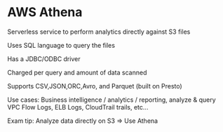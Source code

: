 # AWS Athena

Serverless service to perform analytics directly against S3 files

Uses SQL language to query the files

Has a JDBC/ODBC driver

Charged per query and amount of data scanned 

Supports CSV,JSON,ORC,Avro, and Parquet (built on Presto)

Use cases: Business intelligence / analytics / reporting, analyze & query VPC Flow Logs, ELB Logs, CloudTrail trails, etc...

Exam tip: Analyze data directly on S3 => Use Athena

 

